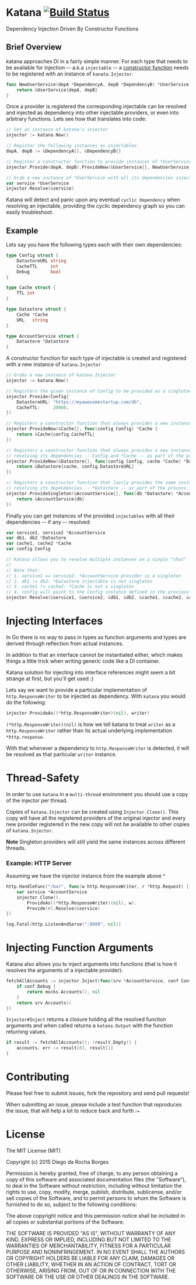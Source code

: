 # Katana [![Build Status](https://travis-ci.org/drborges/katana.svg?branch=master)](https://travis-ci.org/drborges/katana)

Dependency Injection Driven By Constructor Functions

## Brief Overview

katana approaches DI in a fairly simple manner. For each type that needs to be available for injection -- a.k.a `injectable` -- a [constructor function](https://golang.org/doc/effective_go.html#composite_literals) needs to be registered with an instance of `kanata.Injector`.

```go
func NewUserService(depA *DependencyA, depB *DependencyB) *UserService {
	return &UserService{depA, depB}
}
```

Once a provider is registered the corresponding injectable can be resolved and injected as dependency into other injectable providers, or even into arbitrary functions. Lets see how that translates into code:

```go
// Get an instance of katana's injector
injector := katana.New()

// Register the following instances as injectables
depA, depB := &DependencyA{}, &DependencyB{}

// Register a constructor function to provide instances of *UserService
injector.Provide(depA, depB).ProvideNew(&UserService{}, NewUserService)

// Grab a new instance of *UserService with all its dependencies injected
var service *UserService
injector.Resolve(&service)
```

Katana will detect and panic upon any eventual `cyclic dependency` when resolving an injectable, providing the cyclic dependency graph so you can easily troubleshoot.

## Example

Lets say you have the following types each with their own dependencies:

```go
type Config struct {
	DatastoreURL string
	CacheTTL     int
	Debug        bool
}

type Cache struct {
	TTL int
}

type Datastore struct {
	Cache *Cache
	URL   string
}

type AccountService struct {
	Datastore *Datastore
}
```

A constructor function for each type of injectable is created and registered with a new instance of `katana.Injector`

```go
// Grabs a new instance of katana.Injector
injector := katana.New()

// Registers the given instance of Config to be provided as a singleton injectable
injector.Provide(Config{
	DatastoreURL: "https://myawesomestartup.com/db",
	CacheTTL:     20000,
})

// Registers a constructor function that always provides a new instance of *Cache
injector.ProvideNew(&Cache{}, func(config Config) *Cache {
	return &Cache{config.CacheTTL}
})

// Registers a constructor function that always provides a new instance of *Datastore
// resolving its dependencies -- Config and *Cache -- as part of the process
injector.ProvideNew(&Datastore{}, func(config Config, cache *Cache) *Datastore {
	return &Datastore{cache, config.DatastoreURL}
})

// Registers a constructor function that lazily provides the same instance of *AccountService
// resolving its dependencies -- *Datastore -- as part of the process.
injector.ProvideSingleton(&AccountService{}, func(db *Datastore) *AccountService {
	return &AccountService{db}
})
```

Finally you can get instances of the provided `injectables` with all their dependencies -- if any -- resolved:

```go
var service1, service2 *AccountService
var db1, db2 *Datastore
var cache1, cache2 *Cache
var config Config

// Katana allows you to resolve multiple instances on a single "shot"
// 
// Note that:
// 1. service1 == service2: *AccountService provider is a singleton
// 2. db1 != db2: *Datastore injectable is not singleton
// 3. cache1 != cache2: *Cache is not a singleton
// 4. config will point to the Config instance defined in the previous code block, since it was provided using Injector#Provide method.
injector.Resolve(&service1, &service2, &db1, &db2, &cache1, &cache2, &config)
```

# Injecting Interfaces

In Go there is no way to pass in types as function arguments and types are derived through reflection from actual instances.

In addition to that an interface cannot be instantiated either, which makes things a little trick when writing generic code like a DI container.

Katana solution for injecting into interface references might seem a bit strange at first, but you'll get used :)

Lets say we want to provide a particular implementation of `http.ResponseWriter` to be injected as dependency. With `katana` you would do the following:

```go
injector.ProvideAs((*http.ResponseWriter)(nil), writer)
```

`(*http.ResponseWriter)(nil)` is how we tell katana to treat `writer` as a `http.ResponseWriter` rather than its actual underlying implementation `*http.response`.

With that whenever a dependency to `http.ResponseWriter` is detected, it will be resolved as that particular `writer` instance.

# Thread-Safety

In order to use `katana` in a `multi-thread` environment you should use a copy of the injector per thread.

Copies of `katana.Injector` can be created using `Injector.Clone()`. This copy will have all the registered providers of the original injector and every new provider registered in the new copy will not be available to other copies of `katana.Injector`.

**Note** Singleton providers will still yield the same instances across different threads.

### Example: HTTP Server

Assuming we have the injector instance from the example above ^

```go
http.HandleFunc("/bar", func(w http.ResponseWriter, r *http.Request) {
	var service *AccountService
	injector.Clone().
		ProvideAs((*http.ResponseWriter)(nil), w).
		Provide(r).Resolve(&service)
})

log.Fatal(http.ListenAndServe(":8080", nil))
```

# Injecting Function Arguments

Katana also allows you to inject arguments into functions (that is how it resolves the arguments of a injectable provider):

```go
fetchAllAccounts := injector.Inject(func(srv *AccountService, conf Config) ([]*Account, error) {
	if conf.Debug {
		return mocks.Accounts(), nil
	}
	return srv.Accounts()
})
```

`Injector#Inject` returns a closure holding all the resolved function arguments and when called returns a `katana.Output` with the function returning values.

```go
if result := fetchAllAccounts(); !result.Empty() {
	accounts, err := result[0], result[1]
}
```

# Contributing

Please feel free to submit issues, fork the repository and send pull requests!

When submitting an issue, please include a test function that reproduces the issue, that will help a lot to reduce back and forth :~

# License

The MIT License (MIT)

Copyright (c) 2015 Diego da Rocha Borges

Permission is hereby granted, free of charge, to any person obtaining a copy of this software and associated documentation files (the "Software"), to deal in the Software without restriction, including without limitation the rights to use, copy, modify, merge, publish, distribute, sublicense, and/or sell copies of the Software, and to permit persons to whom the Software is furnished to do so, subject to the following conditions:

The above copyright notice and this permission notice shall be included in all copies or substantial portions of the Software.

THE SOFTWARE IS PROVIDED "AS IS", WITHOUT WARRANTY OF ANY KIND, EXPRESS OR IMPLIED, INCLUDING BUT NOT LIMITED TO THE WARRANTIES OF MERCHANTABILITY, FITNESS FOR A PARTICULAR PURPOSE AND NONINFRINGEMENT. IN NO EVENT SHALL THE AUTHORS OR COPYRIGHT HOLDERS BE LIABLE FOR ANY CLAIM, DAMAGES OR OTHER LIABILITY, WHETHER IN AN ACTION OF CONTRACT, TORT OR OTHERWISE, ARISING FROM, OUT OF OR IN CONNECTION WITH THE SOFTWARE OR THE USE OR OTHER DEALINGS IN THE SOFTWARE.

